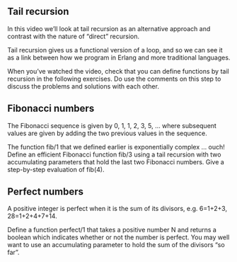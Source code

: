 ## Tail recursion
In this video we’ll look at tail recursion as an alternative approach and contrast with the nature of “direct” recursion.

Tail recursion gives us a functional version of a loop, and so we can see it as a link between how we program in Erlang and more traditional languages.

When you’ve watched the video, check that you can define functions by tail recursion in the following exercises. Do use the comments on this step to discuss the problems and solutions with each other.

## Fibonacci numbers
The Fibonacci sequence is given by 0, 1, 1, 2, 3, 5, … where subsequent values are given by adding the two previous values in the sequence.

The function fib/1 that we defined earlier is exponentially complex … ouch! Define an efficient Fibonacci function fib/3 using a tail recursion with two accumulating parameters that hold the last two Fibonacci numbers. Give a step-by-step evaluation of fib(4).

## Perfect numbers
A positive integer is perfect when it is the sum of its divisors, e.g. 6=1+2+3, 28=1+2+4+7+14.

Define a function perfect/1 that takes a positive number N and returns a boolean which indicates whether or not the number is perfect. You may well want to use an accumulating parameter to hold the sum of the divisors “so far”.

